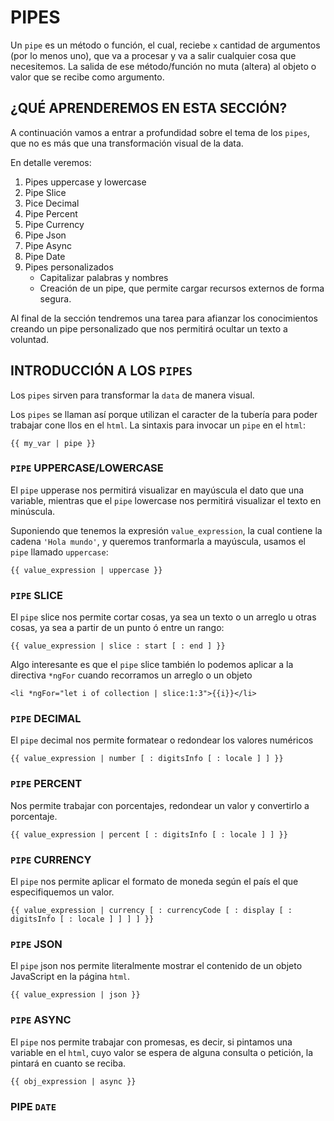 # PIPES

Un `pipe` es un método o función, el cual, reciebe `x` cantidad de argumentos (por lo menos uno), que va a procesar y va a salir cualquier cosa que necesitemos. La salida de ese método/función no muta (altera) al objeto o valor que se recibe como argumento.

## ¿QUÉ APRENDEREMOS EN ESTA SECCIÓN?

 A continuación vamos a entrar a profundidad sobre el tema de los `pipes`, que no es más que una transformación visual de la data.

En detalle veremos:

1. Pipes uppercase y lowercase
2. Pipe Slice
3. Pice Decimal
4. Pipe Percent
5. Pipe Currency
6. Pipe Json
7. Pipe Async
8. Pipe Date
9. Pipes personalizados
    * Capitalizar palabras y nombres
    * Creación de un pipe, que permite cargar recursos externos de forma segura.

Al final de la sección tendremos una tarea para afianzar los conocimientos creando un pipe personalizado que nos permitirá ocultar un texto a voluntad.

## INTRODUCCIÓN A LOS `PIPES`

Los `pipes` sirven para transformar la `data` de manera visual.

Los `pipes` se llaman así porque utilizan el caracter de la tubería para poder trabajar cone llos en el `html`. La sintaxis para invocar un `pipe` en el `html`:

    {{ my_var | pipe }}

### `PIPE` UPPERCASE/LOWERCASE

El `pipe` upperase nos permitirá visualizar en mayúscula el dato que una variable, mientras que el `pipe` lowercase nos permitirá visualizar el texto en minúscula.

Suponiendo que tenemos la expresión `value_expression`, la cual contiene la cadena `'Hola mundo'`, y queremos tranformarla a mayúscula, usamos el `pipe` llamado `uppercase`:

    {{ value_expression | uppercase }}

### `PIPE` SLICE

El `pipe` slice nos permite cortar cosas, ya sea un texto o un arreglo u otras cosas, ya sea a partir de un punto ó entre un rango:

    {{ value_expression | slice : start [ : end ] }}

Algo interesante es que el `pipe` slice también lo podemos aplicar a la directiva `*ngFor` cuando recorramos un arreglo o un objeto

    <li *ngFor="let i of collection | slice:1:3">{{i}}</li>

### `PIPE` DECIMAL

El `pipe` decimal nos permite formatear o redondear los valores numéricos

    {{ value_expression | number [ : digitsInfo [ : locale ] ] }}

### `PIPE` PERCENT

Nos permite trabajar con porcentajes, redondear un valor y convertirlo a porcentaje.

    {{ value_expression | percent [ : digitsInfo [ : locale ] ] }}

### `PIPE` CURRENCY

El `pipe` nos permite aplicar el formato de moneda según el país el que especifiquemos un valor.

    {{ value_expression | currency [ : currencyCode [ : display [ : digitsInfo [ : locale ] ] ] ] }}

### `PIPE` JSON

El `pipe` json nos permite literalmente mostrar el contenido de un objeto JavaScript en la página `html`.

    {{ value_expression | json }}

### `PIPE` ASYNC

El `pipe` nos permite trabajar con promesas, es decir, si pintamos una variable en el `html`, cuyo valor se espera de alguna consulta o petición, la pintará en cuanto se reciba.

    {{ obj_expression | async }}

### PIPE `DATE`